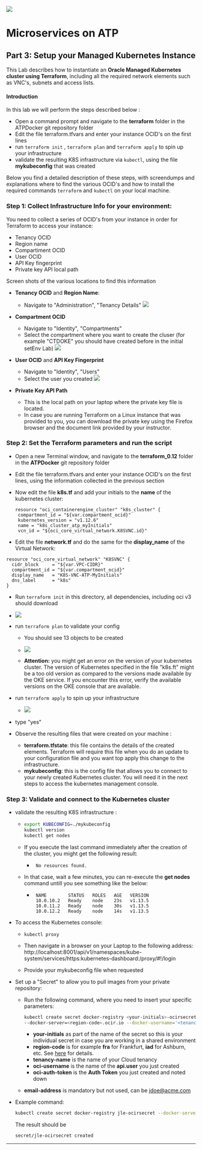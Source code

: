
![](../../common/images/customer.logo2.png)

# Microservices on ATP

## Part 3: Setup your Managed Kubernetes Instance

This Lab describes how to instantiate an **Oracle Managed Kubernetes cluster using Terraform**, including all the required network elements such as VNC's, subnets and access lists.
#### **Introduction**

In this lab we will perform the steps described below : 

- Open a command prompt and navigate to the **terraform** folder in the ATPDocker git repository folder
- Edit the file terraform.tfvars and enter your instance OCID's on the first lines
- run ```terraform init``` , `terraform plan` and `terraform apply` to spin up your infrastructure
- validate the resulting K8S infrastructure via `kubectl`, using the file **mykubeconfig** that was created 

Below you find a detailed description of these steps, with screendumps and explanations where to find the various OCID's and how to install the required commands `terraform` and `kubectl` on your local machine.

### Step 1: Collect Infrastructure Info for your environment: ###

You need to collect a series of OCID's from your instance in order for Terraform to access your instance:
- Tenancy OCID
- Region name
- Compartiment OCID
- User OCID
- API Key fingerprint
- Private key API local path


Screen shots of the various locations to find this information

- **Tenancy OCID** and **Region Name**:
  - Navigate to "Administration", "Tenancy Details"
  ![](images/660/OkeTenancy.png)
  
- **Compartment OCID**
  - Navigate to "Identity", "Compartments"
  - Select the compartment where you want to create the cluser (for example "CTDOKE" you should have created before in the initial setEnv Lab)
  ![](images/660/OkeCompart.png)
  
- **User OCID** and **API Key Fingerprint**
  - Navigate to "Identity", "Users"
  - Select the user you created
  ![](images/660/OkeUser.png)
  
- **Private Key API Path**
  - This is the local path on your laptop where the private key file is located.  
  - In case you are running Terraform on a Linux instance that was provided to you, you can download the private key using the Firefox browser and the document link provided by your instructor.


### Step 2: Set the Terraform parameters and run the script ###

- Open a new Terminal window, and navigate to the **terraform_0.12** folder in the **ATPDocker** git repository folder

- Edit the file terraform.tfvars and enter your instance OCID's on the first lines, using the information collected in the previous section

- Now edit the file **k8s.tf** and add your initials to the **name** of the kubernetes cluster:

   ```
   resource "oci_containerengine_cluster" "k8s_cluster" {
   	compartment_id = "${var.compartment_ocid}"
   	kubernetes_version = "v1.12.6"
   	name = "k8s_cluster_atp_myInitials"
   	vcn_id = "${oci_core_virtual_network.K8SVNC.id}"
   ```

- Edit the file **network.tf** and do the same for the **display_name** of the Virtual Network:

```
resource "oci_core_virtual_network" "K8SVNC" {
  cidr_block     = "${var.VPC-CIDR}"
  compartment_id = "${var.compartment_ocid}"
  display_name   = "K8S-VNC-ATP-MyInitials"
  dns_label      = "k8s"
}
```



- Run `terraform init` in this directory, all dependencies, including oci v3 should download
- ![](images/660/terra_init.png)
- run `terraform plan` to validate your config

   - You should see 13 objects to be created

   - ![](images/660/terra_plan.png)
   - **Attention:** you might get an error on the version of your kubernetes cluster.  The version of Kubernetes specified in the file "k8s.ft" might be a too old version as compared to the versions made available by the OKE service.  If you encounter this error, verify the available versions on the OKE console that are available.
- run `terraform apply` to spin up your infrastructure

   - ![](images/660/terra_apply.png)
- type "yes"
- Observe the resulting files that were created on your machine : 
   - **terraform.tfstate**: this file contains the details of the created elements.  Terraform will require this file when you do an update to your configuration file and you want top apply this change to the infrastructure.
   -  **mykubeconfig**: this is the config file that allows you to connect to your newly created Kubernetes cluster.  You will need it in the next steps to access the kubernetes management console.

### Step 3: Validate and connect to the Kubernetes cluster

- validate the resulting K8S infrastructure :

   - ```bash
     export KUBECONFIG=./mykubeconfig
     kubectl version
     kubectl get nodes
     ```

   - If you execute the last command immediately after the creation of the cluster, you might get the following result:

      - ```
         No resources found.
         ```

   - In that case, wait a few minutes, you can re-execute the **get nodes** command untill you see something like the below:

      - ```
         NAME        STATUS   ROLES   AGE   VERSION
         10.0.10.2   Ready    node    23s   v1.13.5
         10.0.11.2   Ready    node    30s   v1.13.5
         10.0.12.2   Ready    node    14s   v1.13.5
         ```

         

- To access the Kubernetes console:

   - ```
     kubectl proxy
     ```

   - Then navigate in a browser on your Laptop to the following address:   
     http://localhost:8001/api/v1/namespaces/kube-system/services/https:kubernetes-dashboard:/proxy/#!/login
     
   - Provide your mykubeconfig file when requested  


- Set up a "Secret" to allow you to pull images from your private repository:

  - Run the following command, where you need to insert your specific parameters:

    ```bash
    kubectl create secret docker-registry <your-initials>-ocirsecret
    --docker-server=<region-code>.ocir.io --docker-username='<tenancy-name>/<oci-username>' --docker-password='<oci-auth-token>' --docker-email='<email-address>'
    ```

    - **your-initials** as part of the name of the secret so this is your individual secret in case you are working in a shared environment
    - **region-code** is for example **fra** for Frankfurt, **iad** for Ashburn, etc.  See [here](https://docs.cloud.oracle.com/iaas/Content/Registry/Concepts/registryprerequisites.htm#Availab) for details.
    - **tenancy-name** is the name of your Cloud tenancy
    - **oci-username** is the name of the **api.user** you just created
    - **oci-auth-token** is the **Auth Token** you just created and noted down
  - **email-address** is mandatory but not used, can be jdoe@acme.com
  
- Example command:
  
    ```bash
    kubectl create secret docker-registry jle-ocirsecret --docker-server=fra.ocir.io --docker-username='mytenancy/api.user' --docker-password='k]j64r{1sJSSF-;)K8' --docker-email='jdoe@acme.com'
  ```
  
  The result should be 
  
    ```
    secret/jle-ocirsecret created
    ```
  

---
